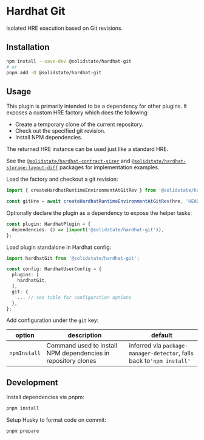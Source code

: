# Hardhat Git

Isolated HRE execution based on Git revisions.

## Installation

```bash
npm install --save-dev @solidstate/hardhat-git
# or
pnpm add -D @solidstate/hardhat-git
```

## Usage

This plugin is primarily intended to be a dependency for other plugins. It exposes a custom HRE factory which does the following:

- Create a temporary clone of the current repository.
- Check out the specified git revision.
- Install NPM dependencies.

The returned HRE instance can be used just like a standard HRE.

See the [`@solidstate/hardhat-contract-sizer`](https://www.npmjs.com/package/@solidstate/hardhat-contract-sizer) and [`@solidstate/hardhat-storage-layout-diff`](https://www.npmjs.com/package/solidstate/hardhat-storage-layout-inspector) packages for implementation examples.

Load the factory and checkout a git revision:

```typescript
import { createHardhatRuntimeEnvironmentAtGitRev } from '@solidstate/hardhat-git';

const gitHre = await createHardhatRuntimeEnvironmentAtGitRev(hre, 'HEAD~1');
```

Optionally declare the plugin as a dependency to expose the helper tasks:

```typescript
const plugin: HardhatPlugin = {
  dependencies: () => [import('@solidstate/hardhat-git')),
};
```

Load plugin standalone in Hardhat config:

```typescript
import hardhatGit from '@solidstate/hardhat-git';

const config: HardhatUserConfig = {
  plugins: [
    hardhatGit,
  ],
  git: {
    ... // see table for configuration options
  },
};
```

Add configuration under the `git` key:

| option       | description                                                   | default                                                               |
| ------------ | ------------------------------------------------------------- | --------------------------------------------------------------------- |
| `npmInstall` | Command used to install NPM dependencies in repository clones | inferred via `package-manager-detector`, falls back to`'npm install'` |

## Development

Install dependencies via pnpm:

```bash
pnpm install
```

Setup Husky to format code on commit:

```bash
pnpm prepare
```
